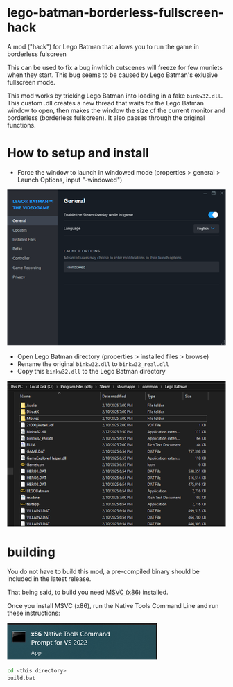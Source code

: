 # lego-batman-borderless-fullscreen-hack
A mod ("hack") for Lego Batman that allows you to run the game in borderless fulscreen 

This can be used to fix a bug inwhich cutscenes will freeze for few muniets when they start. This bug seems to be caused by Lego Batman's exlusive fullscreen mode.

This mod works by tricking Lego Batman into loading in a fake `binkw32.dll`. This custom .dll creates a new thread that waits for the Lego Batman window to open, then makes the window the size of the current monitor and borderless (borderless fullscreen). It also passes through the original functions.

# How to setup and install
- Force the window to launch in windowed mode (properties > general > Launch Options, input "-windowed")

![windowed](windowed.png)

- Open Lego Batman directory (properties > installed files > browse)
- Rename the original `binkw32.dll` to `binkw32_real.dll`
- Copy this `binkw32.dll` to the Lego Batman directory

![folder](folder.png)

# building
You do not have to build this mod, a pre-compiled binary should be included in the latest release.

That being said, to build you need [MSVC (x86)](https://visualstudio.microsoft.com/downloads/#build-tools-for-visual-studio-2022) installed. 

Once you install MSVC (x86), run the Native Tools Command Line and run these instructions: 

![tools image](tools.png)

```sh
cd <this directory>
build.bat 
```